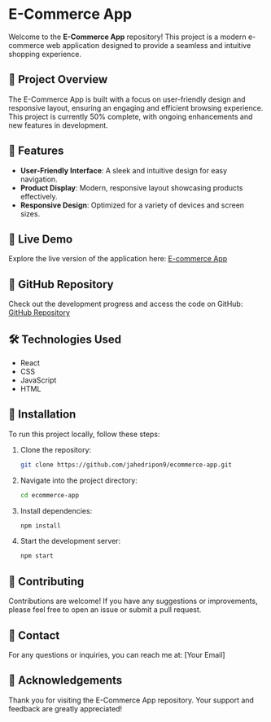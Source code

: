 # E-Commerce App

Welcome to the **E-Commerce App** repository! This project is a modern e-commerce web application designed to provide a seamless and intuitive shopping experience.

## 🚀 Project Overview

The E-Commerce App is built with a focus on user-friendly design and responsive layout, ensuring an engaging and efficient browsing experience. This project is currently 50% complete, with ongoing enhancements and new features in development.

## 🌟 Features

- **User-Friendly Interface**: A sleek and intuitive design for easy navigation.
- **Product Display**: Modern, responsive layout showcasing products effectively.
- **Responsive Design**: Optimized for a variety of devices and screen sizes.

## 🔗 Live Demo

Explore the live version of the application here: [E-commerce App](https://ecommerce-app-alpha-sage.vercel.app/)

## 📂 GitHub Repository

Check out the development progress and access the code on GitHub: [GitHub Repository](https://github.com/jahedripon9/ecommerce-app)

## 🛠 Technologies Used

- React
- CSS
- JavaScript
- HTML

## 📄 Installation

To run this project locally, follow these steps:

1. Clone the repository:
    ```bash
    git clone https://github.com/jahedripon9/ecommerce-app.git
    ```
2. Navigate into the project directory:
    ```bash
    cd ecommerce-app
    ```
3. Install dependencies:
    ```bash
    npm install
    ```
4. Start the development server:
    ```bash
    npm start
    ```

## 📝 Contributing

Contributions are welcome! If you have any suggestions or improvements, please feel free to open an issue or submit a pull request.

## 📧 Contact

For any questions or inquiries, you can reach me at: [Your Email]

## 🙏 Acknowledgements

Thank you for visiting the E-Commerce App repository. Your support and feedback are greatly appreciated!
